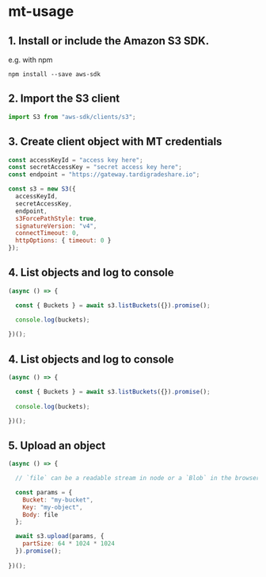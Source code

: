 # mt-usage

## 1. Install or include the Amazon S3 SDK.

e.g. with npm

```
npm install --save aws-sdk
```

## 2. Import the S3 client

``` javascript
import S3 from "aws-sdk/clients/s3";
```

## 3. Create client object with MT credentials

``` javascript
const accessKeyId = "access key here";
const secretAccessKey = "secret access key here";
const endpoint = "https://gateway.tardigradeshare.io";

const s3 = new S3({
  accessKeyId,
  secretAccessKey,
  endpoint,
  s3ForcePathStyle: true,
  signatureVersion: "v4",
  connectTimeout: 0,
  httpOptions: { timeout: 0 }
});
```

## 4. List objects and log to console

``` javascript
(async () => {

  const { Buckets } = await s3.listBuckets({}).promise();
  
  console.log(buckets);

})();
```

## 4. List objects and log to console

``` javascript
(async () => {

  const { Buckets } = await s3.listBuckets({}).promise();
  
  console.log(buckets);

})();
```
## 5. Upload an object

``` javascript
(async () => {

  // `file` can be a readable stream in node or a `Blob` in the browser

  const params = {
    Bucket: "my-bucket",
    Key: "my-object",
    Body: file
  };

  await s3.upload(params, {
    partSize: 64 * 1024 * 1024
  }).promise();
  
})();
